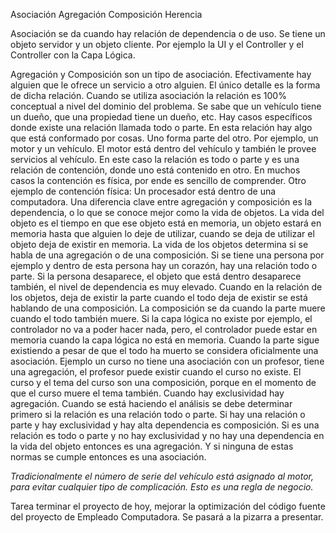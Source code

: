 Asociación 
Agregación
Composición 
Herencia

Asociación se da cuando hay relación de dependencia o de uso. Se tiene un objeto servidor y un objeto cliente. Por ejemplo la UI y el Controller y el Controller con la Capa Lógica. 

Agregación y Composición son un tipo de asociación. 
Efectivamente hay alguien que le ofrece un servicio a otro alguien. El único detalle es la forma de dicha relación. 
Cuando se utiliza asociación la relación es 100% conceptual a nivel del dominio del problema. 
Se sabe que un vehículo tiene un dueño, que una propiedad tiene un dueño, etc. 
Hay casos específicos donde existe una relación llamada todo o parte. 
En esta relación hay algo que está conformado por cosas. 
Uno forma parte del otro.
Por ejemplo, un motor y un vehículo. 
El motor está dentro del vehículo y también le provee servicios al vehículo. 
En este caso la relación es todo o parte y es una relación de contención, donde uno está contenido en otro. 
En muchos casos la contención es física, por ende es sencillo de comprender. 
Otro ejemplo de contención física: Un procesador está dentro de una computadora. 
Una diferencia clave entre agregación y composición es la dependencia, o lo que se conoce mejor como la vida de objetos. 
La vida del objeto es el tiempo en que ese objeto está en memoria, un objeto estará en memoria hasta que alguien lo deje de utilizar, 
cuando se deja de utilizar el objeto deja de existir en memoria. 
La vida de los objetos determina si se habla de una agregación o de una composición. 
Si se tiene una persona por ejemplo y dentro de esta persona hay un corazón, hay una relación todo o parte. 
Si la persona desaparece, el objeto que está dentro desaparece también, el nivel de dependencia es muy elevado. 
Cuando en la relación de los objetos, deja de existir la parte cuando el todo deja de existir se está hablando de una composición. 
La composición se da cuando la parte muere cuando el todo también muere. 
Si la capa lógica no existe por ejemplo, el controlador no va a poder hacer nada, pero, el controlador puede estar en memoria cuando la capa lógica no está en memoria. 
Cuando la parte sigue existiendo a pesar de que el todo ha muerto se considera oficialmente una asociación. 
Ejemplo un curso no tiene una asociación con un profesor, tiene una agregación, el profesor puede existir cuando el curso no existe. 
El curso y el tema del curso son una composición, porque en el momento de que el curso muere el tema también. 
Cuando hay exclusividad hay agregación. 
Cuando se está haciendo el análisis se debe determinar primero si la relación es una relación todo o parte.
Si hay una relación o parte y hay exclusividad y hay alta dependencia es composición. 
Si es una relación es todo o parte y no hay exclusividad y no hay una dependencia en la vida del objeto entonces es una agregación. 
Y si ninguna de estas normas se cumple entonces es una asociación. 

*Tradicionalmente el número de serie del vehículo está asignado al motor, para evitar cualquier tipo de complicación. Esto es una regla de negocio.*

Tarea terminar el proyecto de hoy, mejorar la optimización del código fuente del proyecto de Empleado Computadora. Se pasará a la pizarra a presentar. 

 

